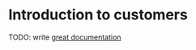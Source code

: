 # Introduction to customers

TODO: write [great documentation](http://jacobian.org/writing/great-documentation/what-to-write/)
